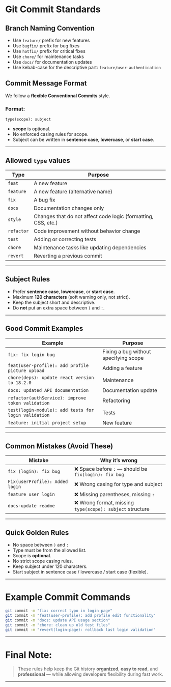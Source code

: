 # Git Commit Standards

## Branch Naming Convention

- Use `feature/` prefix for new features
- Use `bugfix/` prefix for bug fixes
- Use `hotfix/` prefix for critical fixes
- Use `chore/` for maintenance tasks
- Use `docs/` for documentation updates
- Use kebab-case for the descriptive part: `feature/user-authentication`

## Commit Message Format

We follow a **flexible Conventional Commits** style.

### Format:

```
type(scope): subject
```

- **scope** is optional.
- No enforced casing rules for scope.
- Subject can be written in **sentence case**, **lowercase**, or **start case**.

---

## Allowed `type` values

| Type       | Purpose                                                       |
| ---------- | ------------------------------------------------------------- |
| `feat`     | A new feature                                                 |
| `feature`  | A new feature (alternative name)                              |
| `fix`      | A bug fix                                                     |
| `docs`     | Documentation changes only                                    |
| `style`    | Changes that do not affect code logic (formatting, CSS, etc.) |
| `refactor` | Code improvement without behavior change                      |
| `test`     | Adding or correcting tests                                    |
| `chore`    | Maintenance tasks like updating dependencies                  |
| `revert`   | Reverting a previous commit                                   |

---

## Subject Rules

- Prefer **sentence case**, **lowercase**, or **start case**.
- Maximum **120 characters** (soft warning only, not strict).
- Keep the subject short and descriptive.
- Do **not** put an extra space between `)` and `:`.

---

## Good Commit Examples

| Example                                              | Purpose                               |
| ---------------------------------------------------- | ------------------------------------- |
| `fix: fix login bug`                                 | Fixing a bug without specifying scope |
| `feat(user-profile): add profile picture upload`     | Adding a feature                      |
| `chore(deps): update react version to 18.2.0`        | Maintenance                           |
| `docs: updated API documentation`                    | Documentation update                  |
| `refactor(authService): improve token validation`    | Refactoring                           |
| `test(login-module): add tests for login validation` | Tests                                 |
| `feature: initial project setup`                     | New feature                           |

---

## Common Mistakes (Avoid These)

| Mistake                         | Why it’s wrong                                            |
| ------------------------------- | --------------------------------------------------------- |
| `fix (login): fix bug`          | ❌ Space before `:` — should be `fix(login): fix bug`     |
| `Fix(userProfile): Added login` | ❌ Wrong casing for type and subject                      |
| `feature user login`            | ❌ Missing parentheses, missing `:`                       |
| `docs-update readme`            | ❌ Wrong format, missing `type(scope): subject` structure |

---

## Quick Golden Rules

- No space between `)` and `:`
- Type must be from the allowed list.
- Scope is **optional**.
- No strict scope casing rules.
- Keep subject under 120 characters.
- Start subject in sentence case / lowercase / start case (flexible).

---

# Example Commit Commands

```bash
git commit -m "fix: correct typo in login page"
git commit -m "feat(user-profile): add profile edit functionality"
git commit -m "docs: update API usage section"
git commit -m "chore: clean up old test files"
git commit -m "revert(login-page): rollback last login validation"
```

---

# Final Note:

> These rules help keep the Git history **organized**, **easy to read**, and **professional** — while allowing developers flexibility during fast work.

---
